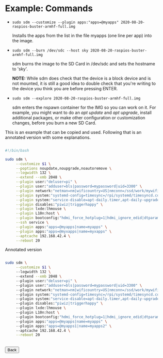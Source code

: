 # Example: Commands

* `sudo sdm --customize --plugin apps:"apps=@myapps" 2020-08-20-raspios-buster-armhf-full.img`

    Installs the apps from the list in the file myapps (one line per app) into the image.

* `sudo sdm --burn /dev/sdc --host sky 2020-08-20-raspios-buster-armhf-full.img`

    sdm burns the image to the SD Card in /dev/sdc and sets the hostname to 'sky'.

    **NOTE:** While sdm does check that the device is a block device and is not mounted, it is still a good idea to double check that you're writing to the device you think you are before pressing ENTER.

* `sudo sdm --explore 2020-08-20-raspios-buster-armhf-full.img`

    sdm enters the nspawn container for the IMG so you can work on it. For example, you might want to do an *apt update* and *apt upgrade*, install additional packages, or make other configuration or customization changes, before you burn a new SD Card.


This is an example that can be copied and used. Following that is an annotated version with some explanations.

```sh

#!/bin/bash

sudo sdm \
     --customize $1 \
     --poptions noupdate,noupgrade,noautoremove \
     --logwidth 132 \
     --extend --xmb 2048 \
     --plugin user:"deluser=pi" \
     --plugin user:"adduser=bls|password=mypassword|uid=3300" \
     --plugin network:"netman=nm|wificountry=US|nmconn=/ssd/work/mywifi.nmconnection" \
     --plugin system:"systemd-config=timesync=/rpi/systemd/timesyncd.conf" \
     --plugin system:"service-disable=apt-daily.timer,apt-daily-upgrade.timer|eeprom:stable|fstab=/rpi/etc/fstab.lan" \
     --plugin disables:"piwiz|triggerhappy" \
     --plugin lxde:lhmouse \
     --plugin L10n:host \
     --plugin bootconfig:"hdmi_force_hotplug=1|hdmi_ignore_edid|dtparam=sd_poll_once" \
     --ssh service \
     --plugin apps:"apps=@myapps|name=myapps" \
     --plugin apps:"apps=@myxapps|name=myxapps" \
     --aptcache 192.168.42.4 \
     --reboot 20                                              

```

Annotated version
```sh

sudo sdm \
     --customize $1 \                                                               # Pass the IMG filename as the parameter
     --logwidth 132 \                                                               # Break long log lines at 132 characters
     --extend --xmb 2048 \                                                          # Extend the IMG by 2GB
     --plugin user:"deluser=pi" \                                                   # Delete user pi
     --plugin user:"adduser=bls|password=mypassword|uid=3300" \                     # Create a new user with a password using a specific UID
     --plugin network:"netman=nm|wificountry=US|nmconn=/ssd/work/mywifi.nmconnection" \ # Use Network Manager and set up a connection
     --plugin system:"systemd-config=timesync=/rpi/systemd/timesyncd.conf" \        # Configure systemd-timesyncd
     --plugin system:"service-disable=apt-daily.timer,apt-daily-upgrade.timer|eeprom:stable|fstab=/rpi/etc/fstab.lan" \ # Other system settings
     --plugin disables:"piwiz|triggerhappy" \                                       # Disable piwiz and triggerhappy
     --plugin lxde:lhmouse \                                                        # If done against a desktop version, enable left-handed mouse
     --plugin L10n:host \                                                           # Get localization settings from the host
     --plugin bootconfig:"hdmi_force_hotplug=1|hdmi_ignore_edid|dtparam=sd_poll_once" \ # Add some settings to bootconfig
     --plugin apps:"apps=@myapps|name=myapps" \                                     # Install apps from a list
     --plugin apps:"apps=@myapps1|name=myapps2" \                                   # Install more apps
     --aptcache 192.168.42.4 \
     --reboot 20                                              

```
<br>
<form>
<input type="button" value="Back" onclick="history.back()">
</form>

